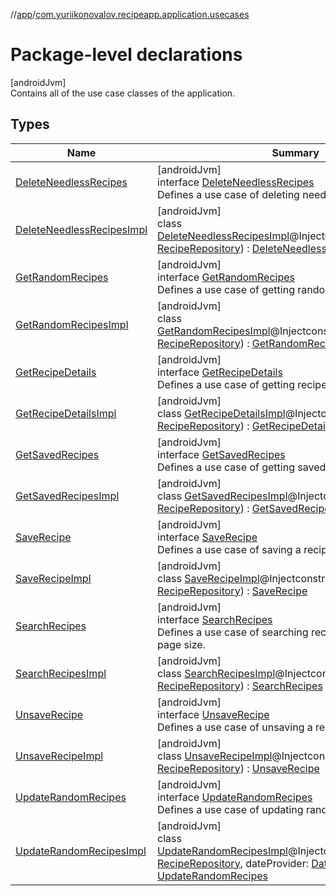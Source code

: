 //[app](../../index.md)/[com.yuriikonovalov.recipeapp.application.usecases](index.md)

# Package-level declarations

[androidJvm]\
Contains all of the use case classes of the application.

## Types

| Name | Summary |
|---|---|
| [DeleteNeedlessRecipes](-delete-needless-recipes/index.md) | [androidJvm]<br>interface [DeleteNeedlessRecipes](-delete-needless-recipes/index.md)<br>Defines a use case of deleting needless recipes. |
| [DeleteNeedlessRecipesImpl](-delete-needless-recipes-impl/index.md) | [androidJvm]<br>class [DeleteNeedlessRecipesImpl](-delete-needless-recipes-impl/index.md)@Injectconstructor(repository: [RecipeRepository](../com.yuriikonovalov.recipeapp.application/-recipe-repository/index.md)) : [DeleteNeedlessRecipes](-delete-needless-recipes/index.md) |
| [GetRandomRecipes](-get-random-recipes/index.md) | [androidJvm]<br>interface [GetRandomRecipes](-get-random-recipes/index.md)<br>Defines a use case of getting random recipes. |
| [GetRandomRecipesImpl](-get-random-recipes-impl/index.md) | [androidJvm]<br>class [GetRandomRecipesImpl](-get-random-recipes-impl/index.md)@Injectconstructor(repository: [RecipeRepository](../com.yuriikonovalov.recipeapp.application/-recipe-repository/index.md)) : [GetRandomRecipes](-get-random-recipes/index.md) |
| [GetRecipeDetails](-get-recipe-details/index.md) | [androidJvm]<br>interface [GetRecipeDetails](-get-recipe-details/index.md)<br>Defines a use case of getting recipe details by id. |
| [GetRecipeDetailsImpl](-get-recipe-details-impl/index.md) | [androidJvm]<br>class [GetRecipeDetailsImpl](-get-recipe-details-impl/index.md)@Injectconstructor(repository: [RecipeRepository](../com.yuriikonovalov.recipeapp.application/-recipe-repository/index.md)) : [GetRecipeDetails](-get-recipe-details/index.md) |
| [GetSavedRecipes](-get-saved-recipes/index.md) | [androidJvm]<br>interface [GetSavedRecipes](-get-saved-recipes/index.md)<br>Defines a use case of getting saved recipes. |
| [GetSavedRecipesImpl](-get-saved-recipes-impl/index.md) | [androidJvm]<br>class [GetSavedRecipesImpl](-get-saved-recipes-impl/index.md)@Injectconstructor(repository: [RecipeRepository](../com.yuriikonovalov.recipeapp.application/-recipe-repository/index.md)) : [GetSavedRecipes](-get-saved-recipes/index.md) |
| [SaveRecipe](-save-recipe/index.md) | [androidJvm]<br>interface [SaveRecipe](-save-recipe/index.md)<br>Defines a use case of saving a recipe by id. |
| [SaveRecipeImpl](-save-recipe-impl/index.md) | [androidJvm]<br>class [SaveRecipeImpl](-save-recipe-impl/index.md)@Injectconstructor(repository: [RecipeRepository](../com.yuriikonovalov.recipeapp.application/-recipe-repository/index.md)) : [SaveRecipe](-save-recipe/index.md) |
| [SearchRecipes](-search-recipes/index.md) | [androidJvm]<br>interface [SearchRecipes](-search-recipes/index.md)<br>Defines a use case of searching recipes by query and page size. |
| [SearchRecipesImpl](-search-recipes-impl/index.md) | [androidJvm]<br>class [SearchRecipesImpl](-search-recipes-impl/index.md)@Injectconstructor(repository: [RecipeRepository](../com.yuriikonovalov.recipeapp.application/-recipe-repository/index.md)) : [SearchRecipes](-search-recipes/index.md) |
| [UnsaveRecipe](-unsave-recipe/index.md) | [androidJvm]<br>interface [UnsaveRecipe](-unsave-recipe/index.md)<br>Defines a use case of unsaving a recipe by id. |
| [UnsaveRecipeImpl](-unsave-recipe-impl/index.md) | [androidJvm]<br>class [UnsaveRecipeImpl](-unsave-recipe-impl/index.md)@Injectconstructor(repository: [RecipeRepository](../com.yuriikonovalov.recipeapp.application/-recipe-repository/index.md)) : [UnsaveRecipe](-unsave-recipe/index.md) |
| [UpdateRandomRecipes](-update-random-recipes/index.md) | [androidJvm]<br>interface [UpdateRandomRecipes](-update-random-recipes/index.md)<br>Defines a use case of updating random recipes. |
| [UpdateRandomRecipesImpl](-update-random-recipes-impl/index.md) | [androidJvm]<br>class [UpdateRandomRecipesImpl](-update-random-recipes-impl/index.md)@Injectconstructor(repository: [RecipeRepository](../com.yuriikonovalov.recipeapp.application/-recipe-repository/index.md), dateProvider: [DateProvider](../com.yuriikonovalov.recipeapp.data.local/-date-provider/index.md)) : [UpdateRandomRecipes](-update-random-recipes/index.md) |
